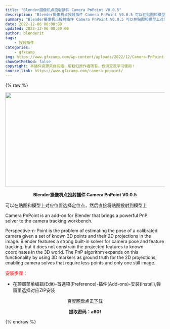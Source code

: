```yaml
---
title: "Blender摄像机点投射插件 Camera PnPoint V0.0.5"
description: "Blender摄像机点投射插件 Camera PnPoint V0.0.5 可以在贴图和模型上对应位置选择定位点，然后直接将贴图投射到模型上 Camera PnPoint is an add-on f..."
summary: "Blender摄像机点投射插件 Camera PnPoint V0.0.5 可以在贴图和模型上对应位置选择定位点，然后直接将贴图投射到模型上 Camera PnPoint is an add-on f..."
date: 2022-12-06 00:00:00
updated: 2022-12-06 00:00:00
author: blenderit
tags: 
    - 投射插件
categories:
    - gfxcamp
img: https://www.gfxcamp.com/wp-content/uploads/2022/12/Camera-PnPoint-Blender.jpg
showGetMethod: false
copyright: 本插件资源来自网络，版权归原作者所有，仅供交流学习使用！
source_link: https://www.gfxcamp.com/camera-pnpoint/
---
```


{% raw %}
<div><p><img decoding="async" class="aligncenter size-full wp-image-108729" src="https://www.gfxcamp.com/wp-content/uploads/2022/12/Camera-PnPoint-Blender.jpg" data-src="https://www.gfxcamp.com/wp-content/uploads/2022/12/Camera-PnPoint-Blender.jpg" alt="" width="590" height="300" data-srcset="https://www.gfxcamp.com/wp-content/uploads/2022/12/Camera-PnPoint-Blender.jpg 590w, https://www.gfxcamp.com/wp-content/uploads/2022/12/Camera-PnPoint-Blender-150x76.jpg 150w" data-sizes="(max-width: 590px) 100vw, 590px"></p><p style="text-align: center;"><strong>Blender摄像机点投射插件 Camera PnPoint V0.0.5</strong></p><p>可以在贴图和模型上对应位置选择定位点，然后直接将贴图投射到模型上</p><p>Camera PnPoint is an add-on for Blender that brings a powerful PnP solver to the camera tracking workbench.</p><p>Perspective-n-Point is the problem of estimating the pose of a calibrated camera given a set of known 3D points and their 2D projections in the image. Blender features a strong built-in solver for camera pose and feature tracking, but it does not constrain the projected features to known coordinates in the 3D world. The PnP algorithm expands on this functionality by using 3D markers as ground truth for the 2D projections, enabling camera solves that require less points and only one still image.</p><p><span style="color: #ff0000;">安装步骤：</span></p><ul>
<li>在顶部菜单编辑(Edit)-首选项(Preference)-插件(Add-ons)-安装(Install),弹窗里选择对应ZIP安装</li>
</ul><p style="text-align: center;"><a class="maxbutton-3 maxbutton maxbutton-baidu" target="_blank" rel="noopener" href="https://pan.baidu.com/s/1OO17-naitcIgCx7HXnHBuA?pwd=a60f"><span class="mb-text">百度网盘点击下载</span></a></p><p style="text-align: center;"><strong>提取密码：a60f</strong></p></div>
<div style="display: none">gfxcamp</div>
{% endraw %}